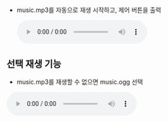 # <audio> 태그

## <audio> 태그 사례

- music.mp3를 자동으로 재생 시작하고, 제어 버튼을 출력

    <audio src = "music.mp3" controls autoplay loop> </audio>


## 선택 재생 기능 

- music.mp3를 재생할 수 없으면 music.ogg 선택

<audio controls autoplay>
    <source src = "music.mp3" type = "audio/mpeg">
    <source src = "music.ogg" type = "audio/ogg">
    브라우저가 audio 태그를 지원하지 않습니다.
</audio>